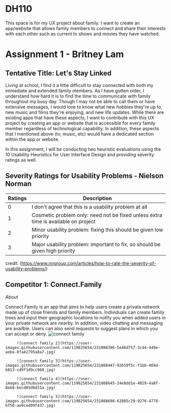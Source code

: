 # DH110
This space is for my UX project about family. 
I want to create an app/website that allows family members to connect and share their interests with each other such as current tv shows and movies they have watched.

# Assignment 1 - Britney Lam 
## Tentative Title: Let's Stay Linked
Living at school, I find it a little difficult to stay connected with both my immediate and extended family members. As I have gotten older, I understand how hard it is to find the time to communicate with family throughout my busy day. Though I may not be able to call them or have extensive messages, I would love to know what new hobbies they're up to, new music and films they're enjoying, and new life updates. While there are existing apps that have these aspects, I want to contribute with this UX project by creating an app or website that is accessible for every family member regardless of technological capability. In addition, these aspects that I mentioned above (tv, music, etc) would have a dedicated section within the app or website.

In this assignment, I will be conducting two heuristic evaluations using the 10 Usability Heuristics for User Interface Design and providing severity ratings as well. 

## Severity Ratings for Usability Problems - Nielson Norman 
| Ratings | Description |
| --| ------------- |
| 0 | I don't agree that this is a usability problem at all  |
| 1 | Cosmetic problem only: need not be fixed unless extra time is available on project  |
| 2 | Minor usability problem: fixing this should be given low priority              |
| 3 | Major usability problem: important to fix, so should be given high priority              |

credit: (https://www.nngroup.com/articles/how-to-rate-the-severity-of-usability-problems/)

## Competitor 1: Connect.Family 
*About*

Connect.Family is an app that aims to help users create a private network made up of close friends and family members. Individuals can create family trees and input their geographic locations to notify you when added users in your private network are nearby. In addition, video chatting and messaging are availble. Users can also send requests to suggest plans in which you can accept or deny. 
         ![connect family](https://user-images.githubusercontent.com/119825654/231088312-552a3f81-cc61-4d7e-aaa6-82348789cf30.jpg)

         ![connect family 2](https://user-images.githubusercontent.com/119825654/231088396-5e46d757-3cd4-449e-aeba-0fa42795a8a7.jpg)

         ![connect family 3](https://user-images.githubusercontent.com/119825654/231088447-92659f5c-f1bb-469d-b813-cd9f1d9cc968.jpg)

         ![connect family 4](https://user-images.githubusercontent.com/119825654/231088645-24e8dd1e-4029-4a8f-8eb8-becd05d6d31a.jpg)

         ![connect family 5](https://user-images.githubusercontent.com/119825654/231088698-62885c29-9276-4778-bf50-ae9ced09f437.jpg)
